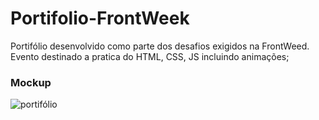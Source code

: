 # Portifolio-FrontWeek
Portifólio desenvolvido como parte dos desafios exigidos na FrontWeed. Evento destinado a pratica do HTML, CSS, JS incluindo animações;

### Mockup
![portifólio](\img\toReadme\portifólio.png?raw=true)
